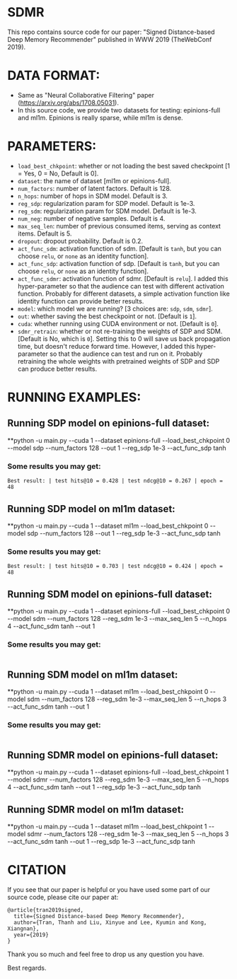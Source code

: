 # SDMR
This repo contains source code for our paper: "Signed Distance-based Deep Memory Recommender" published in WWW 2019 (TheWebConf 2019).

# DATA FORMAT:
- Same as "Neural Collaborative Filtering" paper (https://arxiv.org/abs/1708.05031).
- In this source code, we provide two datasets for testing: epinions-full and ml1m. Epinions is really sparse, while ml1m is dense.

# PARAMETERS:
<!-- - <code>saved_path</code>: the folder to save the checkpoints [Default is <code>chk_points</code>]. -->
<!-- - <code>epochs</code>: Number of running epoches. Default is 50. -->
<!-- - <code>path</code>: path of the dataset, default is <code>data</code>. -->
- <code>load_best_chkpoint</code>: whether or not loading the best saved checkpoint [1 = Yes, 0 = No, Default is 0].
- <code>dataset</code>: the name of dataset [ml1m or epinions-full].
- <code>num_factors</code>: number of latent factors. Default is 128.
- <code>n_hops</code>: number of hops in SDM model. Default is 3.
- <code>reg_sdp</code>: regularization param for SDP model. Default is 1e-3.
- <code>reg_sdm</code>: regularization param for SDM model. Default is 1e-3.
- <code>num_neg</code>: number of negative samples. Default is 4.
- <code>max_seq_len</code>: number of previous consumed items, serving as context items. Default is 5.
- <code>dropout</code>: dropout probability. Default is 0.2.
- <code>act_func_sdm</code>: activation function of sdm. [Default is <code>tanh</code>, but you can choose <code>relu</code>, or <code>none</code> as an identity function].
- <code>act_func_sdp</code>: activation function of sdp. [Default is <code>tanh</code>, but you can choose <code>relu</code>, or <code>none</code> as an identity function].
- <code>act_func_sdmr</code>: activation function of sdmr. [Default is <code>relu</code>]. I added this hyper-parameter so that the audience can test with different activation function. Probably for different datasets, a simple activation function like identity function can provide better results.
- <code>model</code>: which model we are running? [3 choices are: <code>sdp</code>, <code>sdm</code>, <code>sdmr</code>].
- <code>out</code>: whether saving the best checkpoint or not. [Default is <code>1</code>].
- <code>cuda</code>: whether running using CUDA environment or not. [Default is <code>0</code>].
- <code>sdmr_retrain</code>: whether or not re-training the weights of SDP and SDM. [Default is No, which is <code>0</code>]. Setting this to 0 will save us back propagation time, but doesn't reduce forward time. However, I added this hyper-parameter so that the audience can test and run on it. Probably retraining the whole weights with pretrained weights of SDP and SDP can produce better results.

# RUNNING EXAMPLES:
## Running SDP model on epinions-full dataset:
**python -u main.py --cuda 1 --dataset epinions-full --load_best_chkpoint 0 --model sdp --num_factors 128 --out 1 --reg_sdp 1e-3 --act_func_sdp tanh

### Some results you may get:
```
Best result: | test hits@10 = 0.428 | test ndcg@10 = 0.267 | epoch = 48
```

## Running SDP model on ml1m dataset:
**python -u main.py --cuda 1 --dataset ml1m --load_best_chkpoint 0 --model sdp --num_factors 128 --out 1 --reg_sdp 1e-3 --act_func_sdp tanh

### Some results you may get:
```
Best result: | test hits@10 = 0.703 | test ndcg@10 = 0.424 | epoch = 48
```

## Running SDM model on epinions-full dataset:
**python -u main.py --cuda 1 --dataset epinions-full --load_best_chkpoint 0 --model sdm --num_factors 128 --reg_sdm 1e-3 --max_seq_len 5 --n_hops 4 --act_func_sdm tanh --out 1

### Some results you may get:
```
```

## Running SDM model on ml1m dataset:
**python -u main.py --cuda 1 --dataset ml1m --load_best_chkpoint 0 --model sdm --num_factors 128 --reg_sdm 1e-3 --max_seq_len 5 --n_hops 3 --act_func_sdm tanh --out 1

### Some results you may get:
```
```

## Running SDMR model on epinions-full dataset:
**python -u main.py --cuda 1 --dataset epinions-full --load_best_chkpoint 1 --model sdmr --num_factors 128 --reg_sdm 1e-3 --max_seq_len 5 --n_hops 4 --act_func_sdm tanh --out 1 --reg_sdp 1e-3 --act_func_sdp tanh

## Running SDMR model on ml1m dataset:
**python -u main.py --cuda 1 --dataset ml1m --load_best_chkpoint 1 --model sdmr --num_factors 128 --reg_sdm 1e-3 --max_seq_len 5 --n_hops 3 --act_func_sdm tanh --out 1 --reg_sdp 1e-3 --act_func_sdp tanh

# CITATION
If you see that our paper is helpful or you have used some part of our source code, please cite our paper at:

```
@article{tran2019signed,
  title={Signed Distance-based Deep Memory Recommender},
  author={Tran, Thanh and Liu, Xinyue and Lee, Kyumin and Kong, Xiangnan},
  year={2019}
}
```

Thank you so much and feel free to drop us any question you have. 

Best regards.
